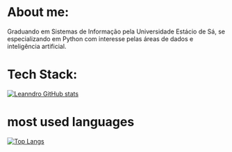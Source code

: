 # About me:

Graduando em Sistemas de Informação pela Universidade Estácio de Sá, se especializando em Python com interesse pelas áreas de dados e inteligência artificial. 

# Tech Stack:

[![Leanndro GitHub stats](https://github-readme-stats.vercel.app/api?username=anuraghazra)](https://github.com/anuraghazra/github-readme-stats)

# most used languages

[![Top Langs](https://github-readme-stats-git-masterrstaa-rickstaa.vercel.app/api/top-langs/?username=anuraghazra)](https://github.com/anuraghazra/github-readme-stats)
